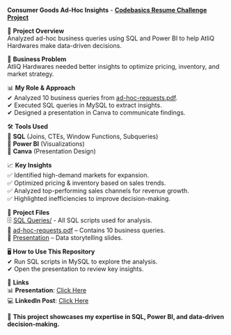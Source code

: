 **Consumer Goods Ad-Hoc Insights** - **[Codebasics Resume Challenge Project](https://codebasics.io/)**  

📌 **Project Overview**  
Analyzed ad-hoc business queries using SQL and Power BI to help AtliQ Hardwares make data-driven decisions.  

🎯 **Business Problem**  
AtliQ Hardwares needed better insights to optimize pricing, inventory, and market strategy.  

📊 **My Role & Approach**  
✔ Analyzed 10 business queries from [ad-hoc-requests.pdf](https://github.com/Nandini-1022/Consumer-Goods-Ad-hoc-Insights/blob/main/ad-hoc-requests.pdf).  
✔ Executed SQL queries in MySQL to extract insights.  
✔ Designed a presentation in Canva to communicate findings.  

🛠 **Tools Used**  
🔹 **SQL** (Joins, CTEs, Window Functions, Subqueries)  
🔹 **Power BI** (Visualizations)  
🔹 **Canva** (Presentation Design)  

📈 **Key Insights**  
✅ Identified high-demand markets for expansion.  
✅ Optimized pricing & inventory based on sales trends.  
✅ Analyzed top-performing sales channels for revenue growth.  
✅ Highlighted inefficiencies to improve decision-making.  

📂 **Project Files**  
🗄 [SQL Queries/](https://github.com/Nandini-1022/Consumer-Goods-Ad-hoc-Insights/blob/main/SQL%20Code) - All SQL scripts used for analysis.  
📜 [ad-hoc-requests.pdf](https://github.com/Nandini-1022/Consumer-Goods-Ad-hoc-Insights/blob/main/ad-hoc-requests.pdf) – Contains 10 business queries.  
📑 [Presentation](https://www.canva.com/design/DAGeO3ulrdk/yTIsxfVvCw8pEG6nYVnsWw/view?utm_content=DAGeO3ulrdk&utm_campaign=designshare&utm_medium=link2&utm_source=uniquelinks&utlId=hc0a2135e98) – Data storytelling slides.  


🖥️ **How to Use This Repository**  
✔ Run SQL scripts in MySQL to explore the analysis.  
✔ Open the presentation to review key insights.  

🔗 **Links**  
📊 **Presentation**: [Click Here](https://lnkd.in/dEHDbUCR)  
💻 **LinkedIn Post**: [Click Here](https://www.linkedin.com/feed/update/urn:li:activity:7298373968531488768/)  

📢 **This project showcases my expertise in SQL, Power BI, and data-driven decision-making.**  
